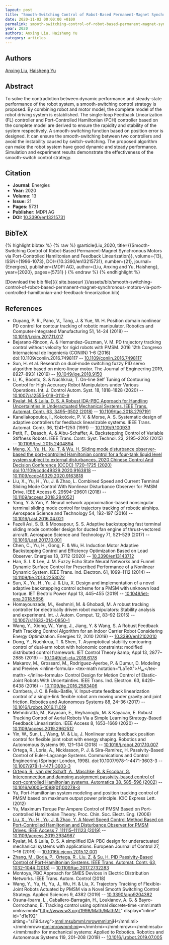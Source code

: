 ```yaml
---
layout: post
title: "Smooth-Switching Control of Robot-Based Permanent-Magnet Synchronous Motors via Port-Controlled Hamiltonian and Feedback Linearization"
date: 2020-11-02 00:00:00 +0100
permalink: smooth-switching-control-of-robot-based-permanent-magnet-synchronous-motors-via-port-controlled-hamiltonian-and-feedback-linearization
year: 2020
authors: Anxing Liu, Haisheng Yu
category: articles
---
```

 
## Authors
[Anxing Liu](authors/anxing-liu), [Haisheng Yu](authors/haisheng-yu)
 
## Abstract
To solve the contradiction between dynamic performance and steady-state performance of the robot system, a smooth-switching control strategy is proposed. By combining robot and motor model, the complete model of the robot driving system is established. The single-loop Feedback Linearization (FL) controller and Port-Controlled Hamiltonian (PCH) controller based on the complete model are derived to ensure the rapidity and stability of the system respectively. A smooth-switching function based on position error is designed. It can ensure the smooth-switching between two controllers and avoid the instability caused by switch-switching. The proposed algorithm can make the robot system have good dynamic and steady performance. Simulation and experiment results demonstrate the effectiveness of the smooth-switch control strategy.
 
## Citation
- **Journal:** Energies
- **Year:** 2020
- **Volume:** 13
- **Issue:** 21
- **Pages:** 5731
- **Publisher:** MDPI AG
- **DOI:** [10.3390/en13215731](https://doi.org/10.3390/en13215731)
 
## BibTeX
{% highlight bibtex %}
{% raw %}
@article{Liu_2020,
  title={{Smooth-Switching Control of Robot-Based Permanent-Magnet Synchronous Motors via Port-Controlled Hamiltonian and Feedback Linearization}},
  volume={13},
  ISSN={1996-1073},
  DOI={10.3390/en13215731},
  number={21},
  journal={Energies},
  publisher={MDPI AG},
  author={Liu, Anxing and Yu, Haisheng},
  year={2020},
  pages={5731}
}
{% endraw %}
{% endhighlight %}
 
[Download the bib file]({{ site.baseurl }}/assets/bib/smooth-switching-control-of-robot-based-permanent-magnet-synchronous-motors-via-port-controlled-hamiltonian-and-feedback-linearization.bib)
 
## References
- Ouyang, P. R., Pano, V., Tang, J. & Yue, W. H. Position domain nonlinear PD control for contour tracking of robotic manipulator. Robotics and Computer-Integrated Manufacturing 51, 14–24 (2018) -- [10.1016/j.rcim.2017.11.017](https://doi.org/10.1016/j.rcim.2017.11.017)
- Bejarano-Rincon, A. & Hernandez-Guzman, V. M. PD trajectory tracking control without velocity for rigid robots with PMSM. 2016 12th Congreso Internacional de Ingeniería (CONIIN) 1–6 (2016) doi:10.1109/coniin.2016.7498117 -- [10.1109/coniin.2016.7498117](https://doi.org/10.1109/coniin.2016.7498117)
- Sun, H. et al. Research on dual‐mode switching fuzzy PID servo algorithm based on micro‐linear motor. The Journal of Engineering 2019, 8927–8931 (2019) -- [10.1049/joe.2018.9150](https://doi.org/10.1049/joe.2018.9150)
- Li, K., Boonto, S. & Nuchkrua, T. On-line Self Tuning of Contouring Control for High Accuracy Robot Manipulators under Various Operations. Int. J. Control Autom. Syst. 18, 1818–1828 (2020) -- [10.1007/s12555-019-0110-9](https://doi.org/10.1007/s12555-019-0110-9)
- [Ryalat, M. & Laila, D. S. A Robust IDA-PBC Approach for Handling Uncertainties in Underactuated Mechanical Systems. IEEE Trans. Automat. Contr. 63, 3495–3502 (2018)](a-robust-ida-pbc-approach-for-handling-uncertainties-in-underactuated-mechanical-systems) -- [10.1109/tac.2018.2797191](https://doi.org/10.1109/tac.2018.2797191)
- Kanellakopoulos, I., Kokotovic, P. V. & Morse, A. S. Systematic design of adaptive controllers for feedback linearizable systems. IEEE Trans. Automat. Contr. 36, 1241–1253 (1991) -- [10.1109/9.100933](https://doi.org/10.1109/9.100933)
- Petit, F., Daasch, A. & Albu-Schaffer, A. Backstepping Control of Variable Stiffness Robots. IEEE Trans. Contr. Syst. Technol. 23, 2195–2202 (2015) -- [10.1109/tcst.2015.2404894](https://doi.org/10.1109/tcst.2015.2404894)
- [Meng, X., Yu, H., Xu, T. & Wu, H. Sliding mode disturbance observer-based the port-controlled Hamiltonian control for a four-tank liquid level system subject to external disturbances. 2020 Chinese Control And Decision Conference (CCDC) 1720–1725 (2020) doi:10.1109/ccdc49329.2020.9163818](sliding-mode-disturbance-observer-based-the-port-controlled-hamiltonian-control-for-a-four-tank-liquid-level-system-subject-to-external-disturbances) -- [10.1109/ccdc49329.2020.9163818](https://doi.org/10.1109/ccdc49329.2020.9163818)
- Liu, X., Yu, H., Yu, J. & Zhao, L. Combined Speed and Current Terminal Sliding Mode Control With Nonlinear Disturbance Observer for PMSM Drive. IEEE Access 6, 29594–29601 (2018) -- [10.1109/access.2018.2840521](https://doi.org/10.1109/access.2018.2840521)
- Yang, Y. & Yan, Y. Neural network approximation-based nonsingular terminal sliding mode control for trajectory tracking of robotic airships. Aerospace Science and Technology 54, 192–197 (2016) -- [10.1016/j.ast.2016.04.021](https://doi.org/10.1016/j.ast.2016.04.021)
- Fazeli Asl, S. B. & Moosapour, S. S. Adaptive backstepping fast terminal sliding mode controller design for ducted fan engine of thrust-vectored aircraft. Aerospace Science and Technology 71, 521–529 (2017) -- [10.1016/j.ast.2017.10.001](https://doi.org/10.1016/j.ast.2017.10.001)
- Chen, C., Yu, H., Gong, F. & Wu, H. Induction Motor Adaptive Backstepping Control and Efficiency Optimization Based on Load Observer. Energies 13, 3712 (2020) -- [10.3390/en13143712](https://doi.org/10.3390/en13143712)
- Han, S. I. & Lee, J. M. Fuzzy Echo State Neural Networks and Funnel Dynamic Surface Control for Prescribed Performance of a Nonlinear Dynamic System. IEEE Trans. Ind. Electron. 61, 1099–1112 (2014) -- [10.1109/tie.2013.2253072](https://doi.org/10.1109/tie.2013.2253072)
- Sun, X., Yu, H., Yu, J. & Liu, X. Design and implementation of a novel adaptive backstepping control scheme for a PMSM with unknown load torque. IET Electric Power Appl 13, 445–455 (2019) -- [10.1049/iet-epa.2018.5656](https://doi.org/10.1049/iet-epa.2018.5656)
- Homayounzade, M., Keshmiri, M. & Ghobadi, M. A robust tracking controller for electrically driven robot manipulators: Stability analysis and experiment. Int. J. Autom. Comput. 12, 83–92 (2015) -- [10.1007/s11633-014-0850-1](https://doi.org/10.1007/s11633-014-0850-1)
- Wang, Y., Xiong, W., Yang, J., Jiang, Y. & Wang, S. A Robust Feedback Path Tracking Control Algorithm for an Indoor Carrier Robot Considering Energy Optimization. Energies 12, 2010 (2019) -- [10.3390/en12102010](https://doi.org/10.3390/en12102010)
- Dong, Y., Nuchkrua, T. & Shen, T. Asymptotical stability contouring control of dual‐arm robot with holonomic constraints: modified distributed control framework. IET Control Theory &amp;amp; Appl 13, 2877–2885 (2019) -- [10.1049/iet-cta.2018.6178](https://doi.org/10.1049/iet-cta.2018.6178)
- Makarov, M., Grossard, M., Rodriguez-Ayerbe, P. & Dumur, D. Modeling and Preview &lt;inline-formula&gt; &lt;tex-math notation="LaTeX"&gt;$H_\infty$&lt;/tex-math&gt; &lt;/inline-formula&gt; Control Design for Motion Control of Elastic-Joint Robots With Uncertainties. IEEE Trans. Ind. Electron. 63, 6429–6438 (2016) -- [10.1109/tie.2016.2583406](https://doi.org/10.1109/tie.2016.2583406)
- Cambera, J. C. & Feliu-Batlle, V. Input-state feedback linearization control of a single-link flexible robot arm moving under gravity and joint friction. Robotics and Autonomous Systems 88, 24–36 (2017) -- [10.1016/j.robot.2016.11.019](https://doi.org/10.1016/j.robot.2016.11.019)
- Mehndiratta, M., Kayacan, E., Reyhanoglu, M. & Kayacan, E. Robust Tracking Control of Aerial Robots Via a Simple Learning Strategy-Based Feedback Linearization. IEEE Access 8, 1653–1669 (2020) -- [10.1109/access.2019.2962512](https://doi.org/10.1109/access.2019.2962512)
- Yin, W., Sun, L., Wang, M. & Liu, J. Nonlinear state feedback position control for flexible joint robot with energy shaping. Robotics and Autonomous Systems 99, 121–134 (2018) -- [10.1016/j.robot.2017.10.007](https://doi.org/10.1016/j.robot.2017.10.007)
- Ortega, R., Loría, A., Nicklasson, P. J. & Sira-Ramírez, H. Passivity-Based Control of Euler-Lagrange Systems. Communications and Control Engineering (Springer London, 1998). doi:10.1007/978-1-4471-3603-3 -- [10.1007/978-1-4471-3603-3](https://doi.org/10.1007/978-1-4471-3603-3)
- [Ortega, R., van der Schaft, A., Maschke, B. & Escobar, G. Interconnection and damping assignment passivity-based control of port-controlled Hamiltonian systems. Automatica 38, 585–596 (2002)](interconnection-and-damping-assignment-passivity-based-control-of-port-controlled-hamiltonian-systems) -- [10.1016/s0005-1098(01)00278-3](https://doi.org/10.1016/s0005-1098(01)00278-3)
- Yu, Port-Hamiltonian system modeling and position tracking control of PMSM based on maximum output power principle. ICIC Express Lett. (2012)
- Yu, Maximum Torque Per Ampere Control of PMSM Based on Port-controlled Hamiltonian Theory. Proc. Chin. Soc. Electr. Eng. (2006)
- [Liu, X., Yu, H., Yu, J. & Zhao, Y. A Novel Speed Control Method Based on Port-Controlled Hamiltonian and Disturbance Observer for PMSM Drives. IEEE Access 7, 111115–111123 (2019)](a-novel-speed-control-method-based-on-port-controlled-hamiltonian-and-disturbance-observer-for-pmsm-drives) -- [10.1109/access.2019.2934987](https://doi.org/10.1109/access.2019.2934987)
- Ryalat, M. & Laila, D. S. A simplified IDA-PBC design for underactuated mechanical systems with applications. European Journal of Control 27, 1–16 (2016) -- [10.1016/j.ejcon.2015.12.001](https://doi.org/10.1016/j.ejcon.2015.12.001)
- [Zhang, M., Borja, P., Ortega, R., Liu, Z. & Su, H. PID Passivity-Based Control of Port-Hamiltonian Systems. IEEE Trans. Automat. Contr. 63, 1032–1044 (2018)](pid-passivity-based-control-of-port-hamiltonian-systems) -- [10.1109/tac.2017.2732283](https://doi.org/10.1109/tac.2017.2732283)
- Montoya, PBC Approach for SMES Devices in Electric Distribution Networks. IEEE Trans. Autom. Control (2018)
- Wang, Y., Yu, H., Yu, J., Wu, H. & Liu, X. Trajectory Tracking of Flexible-Joint Robots Actuated by PMSM via a Novel Smooth Switching Control Strategy. Applied Sciences 9, 4382 (2019) -- [10.3390/app9204382](https://doi.org/10.3390/app9204382)
- Osuna-Ibarra, L., Caballero-Barragán, H., Loukianov, A. G. & Bayro-Corrochano, E. Tracking control using optimal discrete-time <mml:math xmlns:mml="http://www.w3.org/1998/Math/MathML" display="inline" id="d1e192" altimg="si194.svg"><mml:msub><mml:mrow><mml:mi>H</mml:mi></mml:mrow><mml:mrow><mml:mi>∞</mml:mi></mml:mrow></mml:msub></mml:math> for mechanical systems: Applied to Robotics. Robotics and Autonomous Systems 119, 201–208 (2019) -- [10.1016/j.robot.2019.07.005](https://doi.org/10.1016/j.robot.2019.07.005)

